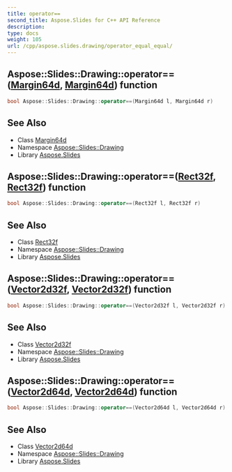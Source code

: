 ```yaml
---
title: operator==
second_title: Aspose.Slides for C++ API Reference
description: 
type: docs
weight: 105
url: /cpp/aspose.slides.drawing/operator_equal_equal/
---
```

## Aspose::Slides::Drawing::operator==([Margin64d](../margin64d/), [Margin64d](../margin64d/)) function




```cpp
bool Aspose::Slides::Drawing::operator==(Margin64d l, Margin64d r)
```

## See Also

* Class [Margin64d](../margin64d/)
* Namespace [Aspose::Slides::Drawing](../)
* Library [Aspose.Slides](../../)
## Aspose::Slides::Drawing::operator==([Rect32f](../rect32f/), [Rect32f](../rect32f/)) function




```cpp
bool Aspose::Slides::Drawing::operator==(Rect32f l, Rect32f r)
```

## See Also

* Class [Rect32f](../rect32f/)
* Namespace [Aspose::Slides::Drawing](../)
* Library [Aspose.Slides](../../)
## Aspose::Slides::Drawing::operator==([Vector2d32f](../vector2d32f/), [Vector2d32f](../vector2d32f/)) function




```cpp
bool Aspose::Slides::Drawing::operator==(Vector2d32f l, Vector2d32f r)
```

## See Also

* Class [Vector2d32f](../vector2d32f/)
* Namespace [Aspose::Slides::Drawing](../)
* Library [Aspose.Slides](../../)
## Aspose::Slides::Drawing::operator==([Vector2d64d](../vector2d64d/), [Vector2d64d](../vector2d64d/)) function




```cpp
bool Aspose::Slides::Drawing::operator==(Vector2d64d l, Vector2d64d r)
```

## See Also

* Class [Vector2d64d](../vector2d64d/)
* Namespace [Aspose::Slides::Drawing](../)
* Library [Aspose.Slides](../../)
